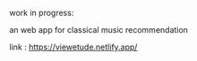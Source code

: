 work in progress:

an web app for classical music recommendation

link : https://viewetude.netlify.app/

